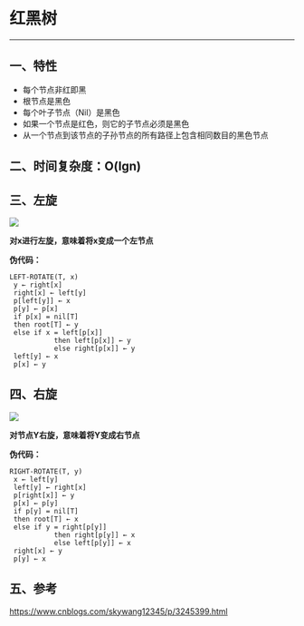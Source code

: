 # 红黑树
---
## 一、特性
* 每个节点非红即黑
* 根节点是黑色
* 每个叶子节点（Nil）是黑色
* 如果一个节点是红色，则它的子节点必须是黑色
* 从一个节点到该节点的子孙节点的所有路径上包含相同数目的黑色节点

## 二、时间复杂度：O(lgn)

## 三、左旋
![](https://github.com/c-agam/notes/blob/master/images/%E5%B7%A6%E6%97%8B.png)

**对x进行左旋，意味着将x变成一个左节点**

**伪代码：**
```
LEFT-ROTATE(T, x)  
 y ← right[x]            
 right[x] ← left[y]      
 p[left[y]] ← x          
 p[y] ← p[x]             
 if p[x] = nil[T]       
 then root[T] ← y                 
 else if x = left[p[x]]  
           then left[p[x]] ← y    
           else right[p[x]] ← y   
 left[y] ← x             
 p[x] ← y                
```

## 四、右旋
![](https://github.com/c-agam/notes/blob/master/images/%E5%8F%B3%E6%97%8B.png)

**对节点Y右旋，意味着将Y变成右节点**

**伪代码：**
```
RIGHT-ROTATE(T, y)  
 x ← left[y]             
 left[y] ← right[x]      
 p[right[x]] ← y         
 p[x] ← p[y]             
 if p[y] = nil[T]       
 then root[T] ← x                 
 else if y = right[p[y]]  
           then right[p[y]] ← x   
           else left[p[y]] ← x    
 right[x] ← y            
 p[y] ← x               
```
## 五、参考
https://www.cnblogs.com/skywang12345/p/3245399.html
